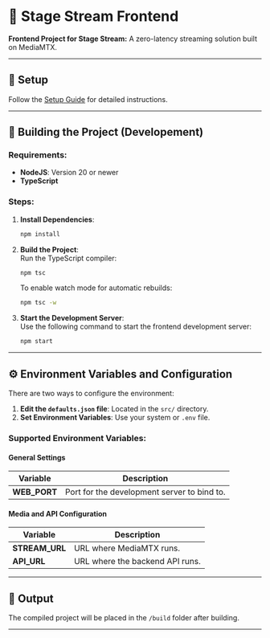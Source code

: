 # 🎨 Stage Stream Frontend

**Frontend Project for Stage Stream:** A zero-latency streaming solution built on MediaMTX.

---

## 🚀 **Setup**

Follow the [Setup Guide](https://stagestream.jxnxsdev.me/setup) for detailed instructions.

---

## 🔧 **Building the Project (Developement)**

### Requirements:

- **NodeJS**: Version 20 or newer
- **TypeScript**

### Steps:

1. **Install Dependencies**:

   ```bash
   npm install
   ```

2. **Build the Project**:  
   Run the TypeScript compiler:

   ```bash
   npm tsc
   ```

   To enable watch mode for automatic rebuilds:

   ```bash
   npm tsc -w
   ```

3. **Start the Development Server**:  
   Use the following command to start the frontend development server:
   ```bash
   npm start
   ```

---

## ⚙️ **Environment Variables and Configuration**

There are two ways to configure the environment:

1. **Edit the `defaults.json` file**: Located in the `src/` directory.
2. **Set Environment Variables**: Use your system or `.env` file.

### Supported Environment Variables:

#### General Settings

| Variable     | Description                                 |
| ------------ | ------------------------------------------- |
| **WEB_PORT** | Port for the development server to bind to. |

#### Media and API Configuration

| Variable       | Description                     |
| -------------- | ------------------------------- |
| **STREAM_URL** | URL where MediaMTX runs.        |
| **API_URL**    | URL where the backend API runs. |

---

## 📂 **Output**

The compiled project will be placed in the `/build` folder after building.

---
